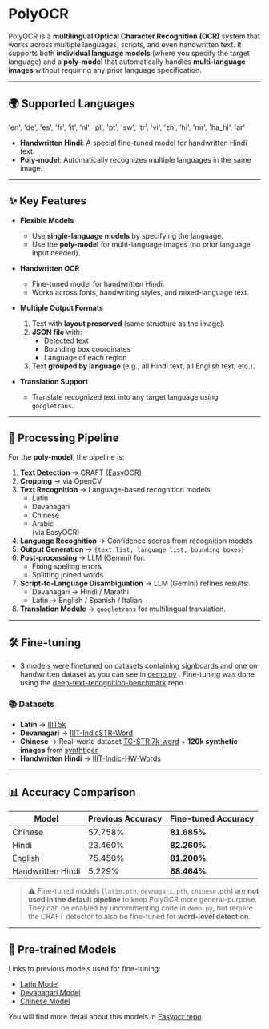 # PolyOCR  

PolyOCR is a **multilingual Optical Character Recognition (OCR)** system that works across multiple languages, scripts, and even handwritten text. It supports both **individual language models** (where you specify the target language) and a **poly-model** that automatically handles **multi-language images** without requiring any prior language specification.  

---

## 🌍 Supported Languages  

'en', 'de', 'es', 'fr', 'it', 'nl', 'pl', 'pt',
'sw', 'tr', 'vi', 'zh', 'hi', 'mr', 'ha_hi', 'ar'


- **Handwritten Hindi**: A special fine-tuned model for handwritten Hindi text.  
- **Poly-model**: Automatically recognizes multiple languages in the same image.  

---

## ✨ Key Features  

- **Flexible Models**  
  - Use **single-language models** by specifying the language.  
  - Use the **poly-model** for multi-language images (no prior language input needed).  

- **Handwritten OCR**  
  - Fine-tuned model for handwritten Hindi.  
  - Works across fonts, handwriting styles, and mixed-language text.  

- **Multiple Output Formats**  
  1. Text with **layout preserved** (same structure as the image).  
  2. **JSON file** with:
     - Detected text  
     - Bounding box coordinates  
     - Language of each region  
  3. Text **grouped by language** (e.g., all Hindi text, all English text, etc.).  

- **Translation Support**  
  - Translate recognized text into any target language using `googletrans`.  

---

## 🔄 Processing Pipeline  

For the **poly-model**, the pipeline is:  

1. **Text Detection** → [CRAFT (EasyOCR)]( )  
2. **Cropping** → via OpenCV  
3. **Text Recognition** → Language-based recognition models:  
   - Latin  
   - Devanagari  
   - Chinese  
   - Arabic  
   (via EasyOCR)  
4. **Language Recognition** → Confidence scores from recognition models  
5. **Output Generation** → `{text list, language list, bounding boxes}`  
6. **Post-processing** → LLM (Gemini) for:  
   - Fixing spelling errors  
   - Splitting joined words  
7. **Script-to-Language Disambiguation** → LLM (Gemini) refines results:  
   - Devanagari → Hindi / Marathi  
   - Latin → English / Spanish / Italian  
8. **Translation Module** → `googletrans` for multilingual translation.  

---

## 🛠 Fine-tuning  

- 3 models were finetuned on datasets containing signboards and one on handwritten dataset as you can see in [demo.py](D:\OCR\deeptextrecognitionbenchmark\demo.py) . Fine-tuning was done using the [deep-text-recognition-benchmark]( ) repo.  

### 📚 Datasets  

- **Latin** → [IIIT5k]( https://r.search.yahoo.com/_ylt=AwrPrgcB88poPAIAT5y7HAx.;_ylu=Y29sbwNzZzMEcG9zAzEEdnRpZAMEc2VjA3Ny/RV=2/RE=1759340546/RO=10/RU=https%3a%2f%2fcvit.iiit.ac.in%2fresearch%2fprojects%2fcvit-projects%2fthe-iiit-5k-word-dataset/RK=2/RS=8VnktUCKU29N1.bl1EGVwuCD8TY-)  
- **Devanagari** → [IIIT-IndicSTR-Word](https://cvit.iiit.ac.in/usodi/istr.php )  
- **Chinese** → Real-world dataset [TC-STR 7k-word](https://r.search.yahoo.com/_ylt=AwrKBEXd88poWgIAX0a7HAx.;_ylu=Y29sbwNzZzMEcG9zAzEEdnRpZAMEc2VjA3Ny/RV=2/RE=1759340765/RO=10/RU=https%3a%2f%2fgithub.com%2fesun-ai%2ftraditional-chinese-text-recogn-dataset/RK=2/RS=ThIDDLUOvesh20rMZzZctTroC88-) + **120k synthetic images** from [synthtiger](https://github.com/clovaai/synthtiger)  
- **Handwritten Hindi** → [IIIT-Indic-HW-Words](https://ilocr.iiit.ac.in/dataset/18/)  

---

## 📊 Accuracy Comparison  

| Model              | Previous Accuracy | Fine-tuned Accuracy |
|--------------------|-------------------|----------------------|
| Chinese            | 57.758%           | **81.685%**         |
| Hindi              | 23.460%           | **82.260%**         |
| English            | 75.450%           | **81.200%**         |
| Handwritten Hindi  | 5.229%            | **68.464%**         |  

> ⚠️ Fine-tuned models (`latin.pth`, `devnagari.pth`, `chinese.pth`) are **not used in the default pipeline** to keep PolyOCR more general-purpose.  
They can be enabled by uncommenting code in `demo.py`, but require the CRAFT detector to also be fine-tuned for **word-level detection**.  

---

## 📂 Pre-trained Models  

Links to previous models used for fine-tuning:  

- [Latin Model](https://github.com/JaidedAI/EasyOCR/releases/download/pre-v1.1.6/latin.zip)  
- [Devanagari Model](https://github.com/JaidedAI/EasyOCR/releases/download/pre-v1.1.6/devanagari.zip )  
- [Chinese Model](https://github.com/JaidedAI/EasyOCR/releases/download/pre-v1.1.6/chinese.zip )

You will find more detail about this models in [Easyocr repo](https://github.com/JaidedAI/EasyOCR/blob/master/easyocr/config.py)
